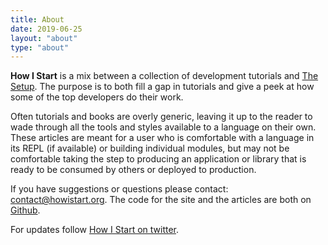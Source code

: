 ```yaml
---
title: About
date: 2019-06-25
layout: "about"
type: "about"
---
```


<p><strong>How I Start</strong> is a mix between a collection of development tutorials and <a href="http://usesthis.com/">The Setup</a>. The purpose is to both fill a gap in tutorials and give a peek at how some of the top developers do their work.</p>
<p>Often tutorials and books are overly generic, leaving it up to the reader to wade through all the tools and styles available to a language on their own. These articles are meant for a user who is comfortable with a language in its REPL (if available) or building individual modules, but may not be comfortable taking the step to producing an application or library that is ready to be consumed by others or deployed to production.</p>
<p>If you have suggestions or questions please contact: <a href="mailto:contact@howistart.org">contact@howistart.org</a>. The code for the site and the articles are both on <a href="http://www.github.com/howistart">Github</a>.</p>
<p>For updates follow <a href="https://twitter.com/How_I_Start">How I Start on twitter</a>.</p>

